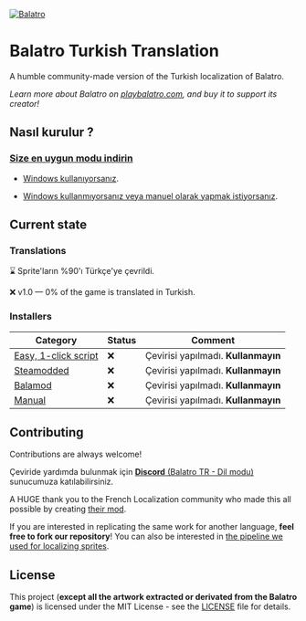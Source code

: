 [![Balatro](https://www.playbalatro.com/assets/logo2-C9SU2BrI.png)](https://www.playbalatro.com/)

# Balatro Turkish Translation

A humble community-made version of the Turkish localization of Balatro.

_Learn more about Balatro on [playbalatro.com](https://www.playbalatro.com/), and buy it to support its creator!_

## Nasıl kurulur ?

### [Size en uygun modu indirin](https://github.com/ceeprus/balatro-turkish-translations/releases/latest)

- [Windows kullanıyorsanız](QUICKSTART.md).

- [Windows kullanmıyorsanız veya manuel olarak yapmak istiyorsanız](INSTALL.md).

## Current state

### Translations

⌛ Sprite'ların %90'ı Türkçe'ye çevrildi.

❌ v1.0 — 0% of the game is translated in Turkish.

### Installers

| Category                                      | Status | Comment                             |
| --------------------------------------------- | ------ | ----------------------------------- |
| [Easy, 1-click script](QUICKSTART.md)         | ❌     | Çevirisi yapılmadı. **Kullanmayın** |
| [Steamodded](INSTALL.md#via-un-mod)           | ❌     | Çevirisi yapılmadı. **Kullanmayın** |
| [Balamod](https://github.com/balamod/balamod) | ❌     | Çevirisi yapılmadı. **Kullanmayın** |
| [Manual](INSTALL.md#El-ile)                   | ❌     | Çevirisi yapılmadı. **Kullanmayın** |

## Contributing

Contributions are always welcome!

Çeviride yardımda bulunmak için [**Discord** (Balatro TR - Dil modu)](https://discord.gg/dfy7b3zsVN) sunucumuza katılabilirsiniz.

A HUGE thank you to the French Localization community who made this all possible by creating [their mod](https://github.com/FrBmt-BIGetNouf/balatro-french-translations/).

If you are interested in replicating the same work for another language, **feel free to fork our repository**! You can also be interested in [the pipeline we used for localizing sprites](https://github.com/ceeprus/balatro-sprites-i18n).

## License

This project (**except all the artwork extracted or derivated from the Balatro game**) is licensed under the MIT License - see the [LICENSE](LICENSE) file for details.
